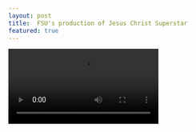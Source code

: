 ```yaml
---
layout: post
title:  FSU's production of Jesus Christ Superstar
featured: true
---
```


<video src="{{baseurl}}/media/superstar.mp4"
  preload="metadata"
  controls></video>
